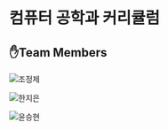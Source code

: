 # 컴퓨터 공학과 커리큘럼

## ✋Team Members
![조정제](https://img.shields.io/badge/충북대학교_소프트웨어학과-조정제-blue)

![한지은](https://img.shields.io/badge/충북대학교_정보통신공학부-한지은-blue)

![윤승현](https://img.shields.io/badge/우석대학교_컴퓨터공학과-윤승현-blue)
